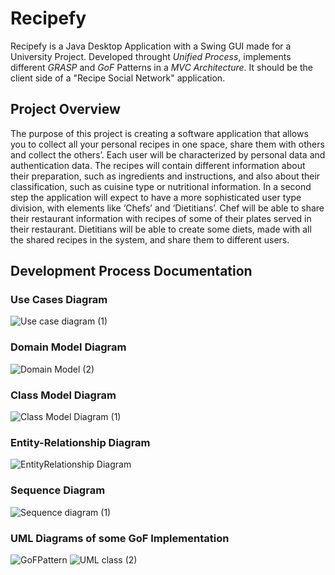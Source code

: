 # Recipefy
Recipefy is a Java Desktop Application with a Swing GUI made for a University Project. 
Developed throught *Unified Process*, implements different _GRASP_ and _GoF_ Patterns in a _MVC Architecture_.
It should be the client side of a "Recipe Social Network" application. 

## Project Overview
The purpose of this project is creating a software application that allows you to collect all your personal recipes in one space, share them with others and collect the others’.
Each user will be characterized by personal data and authentication data. The recipes will contain different information about their preparation, such as ingredients
and instructions, and also about their classification, such as cuisine type or nutritional information. In a second step the application will expect to have a more sophisticated
user type division, with elements like ‘Chefs’ and ‘Dietitians’. Chef will be able to share their restaurant information with recipes of some of their plates served in their
restaurant. Dietitians will be able to create some diets, made with all the shared recipes in the system, and share them to different users.

## Development Process Documentation

### Use Cases Diagram
![Use case diagram (1)](https://github.com/GokuGunZ/Recipefy/assets/63858958/b77d0eb8-bd56-4973-8934-287aa06e2f39)

### Domain Model Diagram
![Domain Model (2)](https://github.com/GokuGunZ/Recipefy/assets/63858958/4237e595-1db5-40a7-95ed-5aebc02f435a)

### Class Model Diagram
![Class Model Diagram (1)](https://github.com/GokuGunZ/Recipefy/assets/63858958/a2f69ff5-2099-48b0-8423-d75dc233aff5)

### Entity-Relationship Diagram
![EntityRelationship Diagram](https://github.com/GokuGunZ/Recipefy/assets/63858958/2419399e-860d-4dd6-970b-d37627a9e0aa)

### Sequence Diagram
![Sequence diagram (1)](https://github.com/GokuGunZ/Recipefy/assets/63858958/f77f48eb-503d-43e7-af9e-7a70276f0834)

### UML Diagrams of some GoF Implementation
![GoFPattern](https://github.com/GokuGunZ/Recipefy/assets/63858958/2e0c34a6-8045-4137-9962-7ea1ab05bd35)
![UML class (2)](https://github.com/GokuGunZ/Recipefy/assets/63858958/08920939-3429-4cbd-afef-b82d8aa02760)

